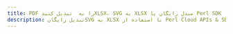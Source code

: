 ---title: PDF را به  تبدیل کنیدXLSX، SVG به XLSX مبدل رایگان یا Perl SDKdescription: تبدیل رایگانSVG به XLSX با استفاده از Perl Cloud APIs & SDK همچنین اسناد PDF را در Cloud ایجاد، ویرایش و رندر کنید.---